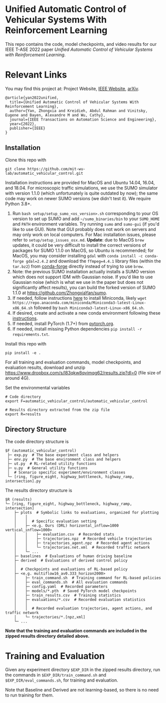 # Unified Automatic Control of Vehicular Systems With Reinforcement Learning
This repo contains the code, model checkpoints, and video results for our IEEE T-ASE 2022 paper *Unified Automatic Control of Vehicular Systems with Reinforcement Learning*.

# Relevant Links
You may find this project at: Project Website, [IEEE Website](https://ieeexplore.ieee.org/document/9765650), [arXiv](https://arxiv.org/abs/2208.00268).

```
@article{yan2022unified,
  title={Unified Automatic Control of Vehicular Systems With Reinforcement Learning},
  author={Yan, Zhongxia and Kreidieh, Abdul Rahman and Vinitsky, Eugene and Bayen, Alexandre M and Wu, Cathy},
  journal={IEEE Transactions on Automation Science and Engineering},
  year={2022},
  publisher={IEEE}
}
```

## Installation
Clone this repo with
```
git clone https://github.com/mit-wu-lab/automatic_vehicular_control.git
```

Installation instructions are provided for MacOS and Ubuntu 14.04, 16.04, and 18.04. For microscopic traffic simulations, we use the SUMO simulator with version 1.1.0 (which unfortunately is quite outdated by now); the same code may work on newer SUMO versions (we didn't test it). We require Python 3.8+.
1. Run `bash setup/setup_sumo_<os_version>.sh` corresponding to your OS version to set up SUMO and add `~/sumo_binaries/bin` to your `SUMO_HOME` and `PATH` environment variables. Try running `sumo` and `sumo-gui` (if you'd like to use GUI). Note that GUI probably does not work on servers and may only work on local computers. For Mac installation issues, please refer to `setup/setup_issues_osx.md`. **Update**: due to MacOS `brew` updates, it could be very difficult to install the correct versions of packages for SUMO 1.1.0 on MacOS, so Ubuntu is recommended; for MacOS, you may consider installing `gdal` with `conda install -c conda-forge gdal=2.4.2` and download the `ffmpeg=4.4.1` library files (within the `tar.bz2`) from [conda-forge](https://anaconda.org/conda-forge/ffmpeg/files?version=4.4.1) directly instead of trying to use `brew`.
2. Note: the previous SUMO installation actually installs a SUMO version which does not support IDM with Gaussian noise. If you'd like to use Gaussian noise (which is what we use in the paper but does not significantly affect results), you can build the forked version of SUMO 1.1.0 at https://github.com/ZhongxiaYan/sumo.
3. If needed, follow instructions [here](https://docs.conda.io/projects/conda/en/latest/user-guide/install/) to install Miniconda, likely `wget https://repo.anaconda.com/miniconda/Miniconda3-latest-Linux-x86_64.sh` followed by `bash Miniconda3-latest-Linux-x86_64.sh`.
4. If desired, create and activate a new conda environment following these [instructions](https://docs.conda.io/projects/conda/en/latest/user-guide/tasks/manage-environments.html#creating-an-environment-with-commands).
5. If needed, install PyTorch (1.7+) from [pytorch.org](pytorch.org).
6. If needed, install missing Python dependencies `pip install -r requirements.txt`.

Install this repo with
```
pip install -e .
```

For all training and evaluation commands, model checkpoints, and evaluation results, download and unzip https://www.dropbox.com/s/l83qkw8qvimqg62/results.zip?dl=0 (file size of around 4G).

Set the environmental variables
```
# Code directory
export F=automatic_vehicular_control/automatic_vehicular_control

# Results directory extracted from the zip file
export R=results
```

## Directory Structure

The code directory structure is
```
$F (automatic_vehicular_control)
 ├─ exp.py  # The base experiment class and helpers
 ├─ env.py  # The base environment class and helpers
 ├─ ut.py  # RL-related utility functions
 ├─ u.py  # General utility functions
 │  # Scenario specific experiment/environment classes
 └─ [ring, figure_eight, highway_bottleneck, highway_ramp, intersection].py
```

The results directory structure is
```
$R (results)
└─ [ring, figure_eight, highway_bottleneck, highway_ramp, intersection]
    ├─ plots  # Symbolic links to evaluations, organized for plotting
    │    │
    │    │  # Specific evaluation setting
    │    ├─ <e.g. Ours (DRL) horizontal_inflow=1000 vertical_inflow=1000>
    │    │    ├─ evaluation.csv  # Recorded stats
    │    │    ├─ trajectories.npz  # Recorded vehicle trajectories
    │    │    ├─ trajectories_agent.npz  # Recorded agent actions
    │    │    └─ trajectories.net.xml  # Recorded traffic network
    │    └─ ...
    ├─ baselines  # Evaluations of human driving baseline
    ├─ derived  # Evaluations of derived control policy
    │
    │  # Checkpoints and evaluations of RL-based policy
    ├─ <e.g. multiflow16_av0.333_horizon2000>
    │    ├─ train_command.sh  # Training command for RL-based policies
    │    ├─ eval_commands.sh  # All evaluation commands
    │    ├─ config.yaml  # Recorded parameters
    │    ├─ models/*.pth  # Saved PyTorch model checkpoints
    │    ├─ train_results.csv  # Training statistics
    │    ├─ evaluations/*.csv  # Recorded evaluation statistics
    │    │
    │    │  # Recorded evaluation trajectories, agent actions, and traffic network
    │    └─ trajectories/*.[npz,xml]
    └─ ...
```
**Note that the training and evaluation commands are included in the zipped results directory detailed above.**

# Training and Evaluation
Given any experiment directory `$EXP_DIR` in the zipped results directory, run the commands in `$EXP_DIR/train_command.sh` and `$EXP_DIR/eval_commands.sh`, for training and evaluation.

Note that Baseline and Derived are not learning-based, so there is no need to run training for them.
